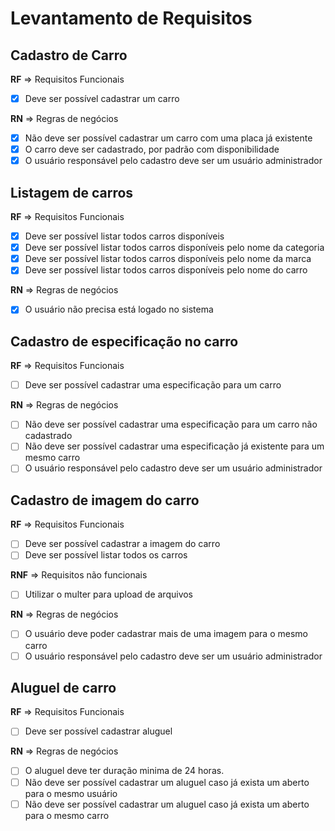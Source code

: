 # Levantamento de Requisitos

## Cadastro de Carro

**RF** => Requisitos Funcionais

- [x] Deve ser possível cadastrar um carro

**RN** => Regras de negócios

- [x] Não deve ser possível cadastrar um carro com uma placa já existente
- [x] O carro deve ser cadastrado, por padrão com disponibilidade
- [x] O usuário responsável pelo cadastro deve ser um usuário administrador

## Listagem de carros

**RF** => Requisitos Funcionais

- [x] Deve ser possível listar todos carros disponíveis
- [x] Deve ser possível listar todos carros disponíveis pelo nome da categoria
- [x] Deve ser possível listar todos carros disponíveis pelo nome da marca
- [x] Deve ser possível listar todos carros disponíveis pelo nome do carro

**RN** => Regras de negócios

- [x] O usuário não precisa está logado no sistema

## Cadastro de especificação no carro

**RF** => Requisitos Funcionais

- [ ] Deve ser possível cadastrar uma especificação para um carro

**RN** => Regras de negócios

- [ ] Não deve ser possível cadastrar uma especificação para um carro não cadastrado
- [ ] Não deve ser possível cadastrar uma especificação já existente para um mesmo carro
- [ ] O usuário responsável pelo cadastro deve ser um usuário administrador

## Cadastro de imagem do carro

**RF** => Requisitos Funcionais

- [ ] Deve ser possível cadastrar a imagem do carro
- [ ] Deve ser possível listar todos os carros

**RNF** => Requisitos não funcionais

- [ ] Utilizar o multer para upload de arquivos

**RN** => Regras de negócios

- [ ] O usuário deve poder cadastrar mais de uma imagem para o mesmo carro
- [ ] O usuário responsável pelo cadastro deve ser um usuário administrador

## Aluguel de carro

**RF** => Requisitos Funcionais

- [ ] Deve ser possível cadastrar aluguel

**RN** => Regras de negócios

- [ ] O aluguel deve ter duração minima de 24 horas.
- [ ] Não deve ser possível cadastrar um aluguel caso já exista um aberto para o mesmo usuário
- [ ] Não deve ser possível cadastrar um aluguel caso já exista um aberto para o mesmo carro
